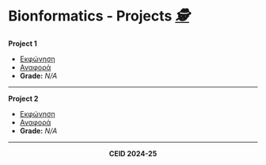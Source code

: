 # Bionformatics - Projects _[🕵](https://drive.google.com/file/d/1tS_cVaEvvL5DMmkEogInR5MuFFQ8QEOX/view?usp=sharing)_

**Project 1**  
- [Εκφώνηση](https://github.com/xrhstosdim1/bioInformatics-project/blob/main/Project%201/first_project_2024_2025_ver_final.pdf)  
- [Αναφορά](https://docs.google.com/document/d/1h4_Pqx_hJTgqUzRbDlWtmXpKMVQSoA_qtxVobzhadrE/edit?tab=t.0)
- **Grade:** _N/A_  
<hr>

**Project 2**  
- [Εκφώνηση](https://github.com/xrhstosdim1/bioInformatics-project/blob/main/Project%202/second_project_2025.pdf)  
- [Αναφορά](https://docs.google.com/document/d/1dM_xovtfjMLipwHmiH1NNwBCSVjP2y7eumZDPm2qLXM/edit?tab=t.0)  
- **Grade:** _N/A_  
<hr>

<p align="center"><b>CEID 2024-25</b></p>
 
